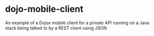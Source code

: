 dojo-mobile-client
==================

An example of a Dojox mobile client for a private API running on a Java stack being talked to by a REST client using JSON

